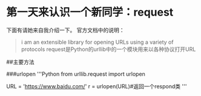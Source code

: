 第一天来认识一个新同学：request
=======================
下面有请她来自我介绍一下。
官方文档中的说明：
>i am an extensible library for opening URLs using a variety of protocols
>request是Python的urllib中的一个模块用来以各种协议打开URL

##主要方法

###urlopen
'''Python
from urllib.request import urlopen

URL = 'https://www.baidu.com/'
r = urlopen(URL)#返回一个respond类
'''
